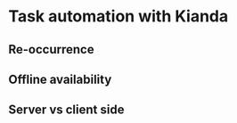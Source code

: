 # Task automation with Kianda

## Re-occurrence

## Offline availability

## Server vs client side

